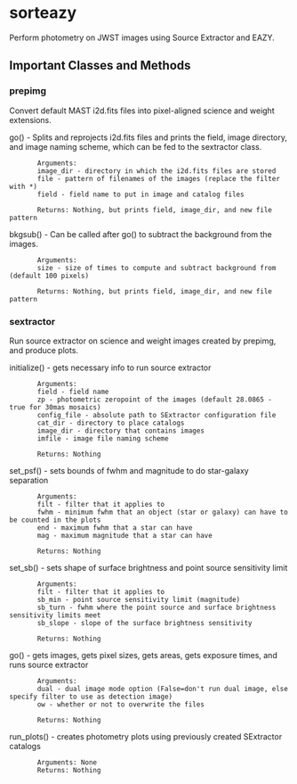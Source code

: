 # sorteazy
Perform photometry on JWST images using Source Extractor and EAZY.

## Important Classes and Methods

### prepimg

Convert default MAST i2d.fits files into pixel-aligned science and weight extensions.

go() - Splits and reprojects i2d.fits files and prints the field, image directory, and image naming scheme, which can be fed to the sextractor class.

           Arguments: 
           image_dir - directory in which the i2d.fits files are stored
           file - pattern of filenames of the images (replace the filter with *)        
           field - field name to put in image and catalog files

           Returns: Nothing, but prints field, image_dir, and new file pattern


bkgsub() - Can be called after go() to subtract the background from the images.

           Arguments: 
           size - size of times to compute and subtract background from (default 100 pixels)

           Returns: Nothing, but prints field, image_dir, and new file pattern


### sextractor

Run source extractor on science and weight images created by prepimg, and produce plots.

initialize() - gets necessary info to run source extractor

           Arguments: 
           field - field name
           zp - photometric zeropoint of the images (default 28.0865 - true for 30mas mosaics)
           config_file - absolute path to SExtractor configuration file
           cat_dir - directory to place catalogs
           image_dir - directory that contains images
           imfile - image file naming scheme

           Returns: Nothing

set_psf() - sets bounds of fwhm and magnitude to do star-galaxy separation

           Arguments: 
           filt - filter that it applies to
           fwhm - minimum fwhm that an object (star or galaxy) can have to be counted in the plots
           end - maximum fwhm that a star can have
           mag - maximum magnitude that a star can have

           Returns: Nothing

set_sb() - sets shape of surface brightness and point source sensitivity limit

           Arguments: 
           filt - filter that it applies to
           sb_min - point source sensitivity limit (magnitude)
           sb_turn - fwhm where the point source and surface brightness sensitivity limits meet
           sb_slope - slope of the surface brightness sensitivity

           Returns: Nothing

go() - gets images, gets pixel sizes, gets areas, gets exposure times, and runs source extractor

           Arguments: 
           dual - dual image mode option (False=don't run dual image, else specify filter to use as detection image)
           ow - whether or not to overwrite the files

           Returns: Nothing

run_plots() - creates photometry plots using previously created SExtractor catalogs

           Arguments: None
           Returns: Nothing
           
